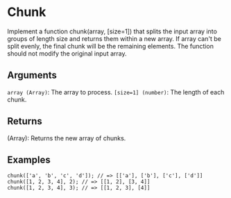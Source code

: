 # Chunk

Implement a function chunk(array, [size=1]) that splits the input array into groups of length size and returns them within a new array. If array can't be split evenly, the final chunk will be the remaining elements. The function should not modify the original input array.

## Arguments

`array (Array)`: The array to process.
`[size=1] (number)`: The length of each chunk.

## Returns

(Array): Returns the new array of chunks.

## Examples

```
chunk(['a', 'b', 'c', 'd']); // => [['a'], ['b'], ['c'], ['d']]
chunk([1, 2, 3, 4], 2); // => [[1, 2], [3, 4]]
chunk([1, 2, 3, 4], 3); // => [[1, 2, 3], [4]]
```
